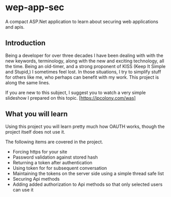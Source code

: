 # wep-app-sec
A compact ASP.Net application to learn about securing web applications and apis.

## Introduction
Being a developer for over three decades I have been dealing with with the new keywords, terminology, along with the new and exciting technology, all the time.  Being an old-timer, and a strong proponent of KISS (Keep It Simple and Stupid,) I sometimes feel lost.  In those situations, I try to simplify stuff for others like me, who perhaps can benefit with my work.  This project is along the same lines.

If you are new to this subject, I suggest you to watch a very simple slideshow I prepared on this topic.
[https://ipcolony.com/was]

## What you will learn ##
Using this project you will learn pretty much how OAUTH works, though the project itself does not use it.

The following items are covered in the project.
* Forcing https for your site
* Password validation against stored hash
* Returning a token after authentication
* Using token for for subsequent conversation
* Maintaining the tokens on the server side using a simple thread safe list
* Securing Api methods
* Adding added authorization to Api methods so that only selected users can use it
